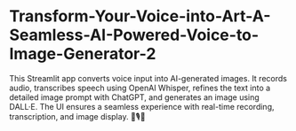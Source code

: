 # Transform-Your-Voice-into-Art-A-Seamless-AI-Powered-Voice-to-Image-Generator-2
This Streamlit app converts voice input into AI-generated images. It records audio, transcribes speech using OpenAI Whisper, refines the text into a detailed image prompt with ChatGPT, and generates an image using DALL·E. The UI ensures a seamless experience with real-time recording, transcription, and image display. 🚀🎙️🎨
